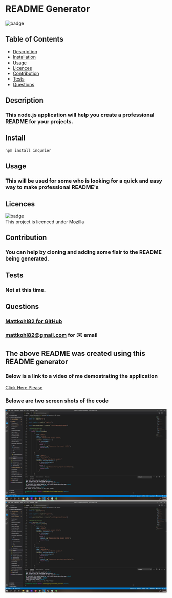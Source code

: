# README Generator

![badge](https://img.shields.io/badge/License-Mozilla-blue.svg)

## Table of Contents
- [Description](#description)
- [Installation](#install)
- [Usage](#usage)
- [Licences](#licences)
- [Contribution](#contribution)
- [Tests](#tests)
- [Questions](#questions)

## Description
### This node.js application will help you create a professional README for your projects.

## Install
```
npm install inqurier
```


          
## Usage
### This will be used for some who is looking for a quick and easy way to make professional README's
          
## Licences
![badge](https://img.shields.io/badge/License-Mozilla-blue.svg)  
This project is licenced under Mozilla
        
## Contribution
### You can help by cloning and adding some flair to the README being generated.
          
## Tests
### Not at this time.

## Questions
### [Mattkohl82 for GitHub](https://github.com/Mattkohl82)  
### mattkohl82@gmail.com for ✉️ email


## The above README was created using this README generator

### Below is a link to a video of me demostrating the application  
[Click Here Please](https://github.com/mattkohl82/README-generator/blob/master/src/videopreview.webm)

### Belowe are two screen shots of the code  

![index.js](./src/screenshot1.jpg) 
![generateMarkdown.js](./src/screenshot1.jpg)